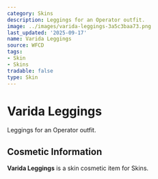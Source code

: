```yaml
---
category: Skins
description: Leggings for an Operator outfit.
image: ../images/varida-leggings-3a5c3baa73.png
last_updated: '2025-09-17'
name: Varida Leggings
source: WFCD
tags:
- Skin
- Skins
tradable: false
type: Skin
---
```


# Varida Leggings

Leggings for an Operator outfit.

## Cosmetic Information

**Varida Leggings** is a skin cosmetic item for Skins.

